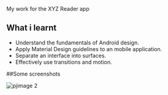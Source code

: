 My work for the XYZ Reader app 

## What i learnt

- Understand the fundamentals of Android design.
- Apply Material Design guidelines to an mobile application.
- Separate an interface into surfaces.
- Effectively use transitions and motion.

##Some screenshots

![pjimage 2](https://user-images.githubusercontent.com/10677178/44877443-4a8a6d00-aca4-11e8-95a8-6b2877ffedc7.jpg)



